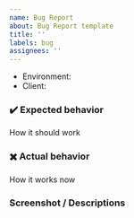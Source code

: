 ```yaml
---
name: Bug Report
about: Bug Report template
title: ''
labels: bug
assignees: ''
---
```

* Environment: 
* Client: 

### ✔️ Expected behavior
How it should work

### ✖️ Actual behavior
How it works now

### Screenshot / Descriptions
